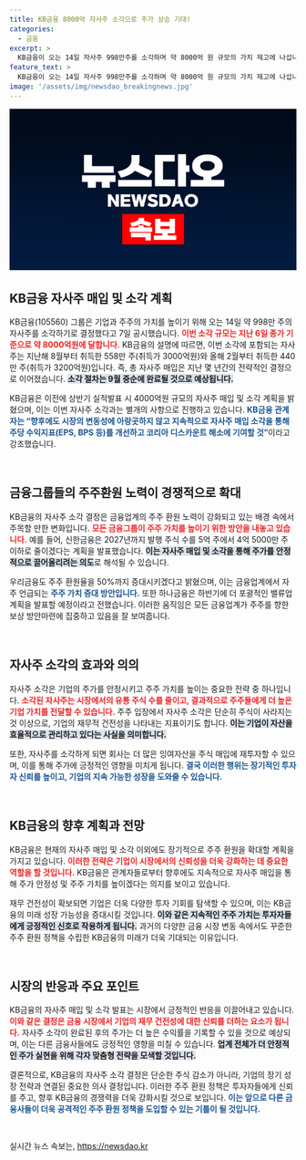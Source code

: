 ```yaml
---
title: KB금융 8000억 자사주 소각으로 주가 상승 기대!
categories:
  - 금융
excerpt: >
  KB금융이 오는 14일 자사주 998만주를 소각하며 약 8000억 원 규모의 가치 제고에 나섭니다. 이는 지속적인 주당 수익 개선을 목표로 한 전략의 일환으로, 금융업계의 치열한 경쟁 속에서 주목받고 있습니다.
feature_text: >
  KB금융이 오는 14일 자사주 998만주를 소각하며 약 8000억 원 규모의 가치 제고에 나섭니다. 이는 지속적인 주당 수익 개선을 목표로 한 전략의 일환으로, 금융업계의 치열한 경쟁 속에서 주목받고 있습니다.
image: '/assets/img/newsdao_breakingnews.jpg'
---
```


<p><img src="/assets/img/newsdao_breakingnews.jpg" alt="ontimetimes 속보" /></p>

<h2 data-ke-size="size26">KB금융 자사주 매입 및 소각 계획</h2>

<p data-ke-size="size16">KB금융(105560) 그룹은 기업과 주주의 가치를 높이기 위해 오는 14일 약 998만 주의 자사주를 소각하기로 결정했다고 7일 공시했습니다. <b><span style="color: #ee2323;">이번 소각 규모는 지난 6일 종가 기준으로 약 8000억원에 달합니다.</span></b> KB금융의 설명에 따르면, 이번 소각에 포함되는 자사주는 지난해 8월부터 취득한 558만 주(취득가 3000억원)와 올해 2월부터 취득한 440만 주(취득가 3200억원)입니다. 즉, 총 자사주 매입은 지난 몇 년간의 전략적인 결정으로 이어졌습니다. <b><span style="background-color: #21538527;">소각 절차는 9월 중순에 완료될 것으로 예상됩니다.</span></b>  

<p data-ke-size="size16">KB금융은 이전에 상반기 실적발표 시 4000억원 규모의 자사주 매입 및 소각 계획을 밝혔으며, 이는 이번 자사주 소각과는 별개의 사항으로 진행하고 있습니다. <b><span style="color: #1a5490;">KB금융 관계자는 “향후에도 시장의 변동성에 아랑곳하지 않고 지속적으로 자사주 매입 소각을 통해 주당 수익지표(EPS, BPS 등)를 개선하고 코리아 디스카운트 해소에 기여할 것”</span></b>이라고 강조했습니다.</p>

<p data-ke-size="size16">&nbsp;</p>

<h2 data-ke-size="size26">금융그룹들의 주주환원 노력이 경쟁적으로 확대</h2>

<p data-ke-size="size16">KB금융의 자사주 소각 결정은 금융업계의 주주 환원 노력이 강화되고 있는 배경 속에서 주목할 만한 변화입니다. <b><span style="color: #ee2323;">모든 금융그룹이 주주 가치를 높이기 위한 방안을 내놓고 있습니다.</span></b> 예를 들어, 신한금융은 2027년까지 발행 주식 수를 5억 주에서 4억 5000만 주 이하로 줄이겠다는 계획을 발표했습니다. <b><span style="background-color: #21538527;">이는 자사주 매입 및 소각을 통해 주가를 안정적으로 끌어올리려는 의도</span></b>로 해석될 수 있습니다.</p>

<p data-ke-size="size16">우리금융도 주주 환원율을 50%까지 증대시키겠다고 밝혔으며, 이는 금융업계에서 자주 언급되는 <b><span style="color: #1a5490;">주주 가치 증대 방안입니다.</span></b> 또한 하나금융은 하반기에 더 포괄적인 밸류업 계획을 발표할 예정이라고 전했습니다. 이러한 움직임은 모든 금융업계가 주주를 향한 보상 방안마련에 집중하고 있음을 잘 보여줍니다.</p>

<p data-ke-size="size16">&nbsp;</p>

<h2 data-ke-size="size26">자사주 소각의 효과와 의의</h2>

<p data-ke-size="size16">자사주 소각은 기업의 주가를 안정시키고 주주 가치를 높이는 중요한 전략 중 하나입니다. <b><span style="color: #ee2323;">소각된 자사주는 시장에서의 유통 주식 수를 줄이고, 결과적으로 주주들에게 더 높은 기업 가치를 전달할 수 있습니다.</span></b> 주주 입장에서 자사주 소각은 단순히 주식이 사라지는 것 이상으로, 기업의 재무적 건전성을 나타내는 지표이기도 합니다. <b><span style="background-color: #21538527;">이는 기업이 자산을 효율적으로 관리하고 있다는 사실을 의미합니다.</span></b>  

<p data-ke-size="size16">또한, 자사주를 소각하게 되면 회사는 더 많은 잉여자산을 주식 매입에 재투자할 수 있으며, 이를 통해 주가에 긍정적인 영향을 미치게 됩니다. <b><span style="color: #1a5490;">결국 이러한 행위는 장기적인 투자자 신뢰를 높이고, 기업의 지속 가능한 성장을 도와줄 수 있습니다.</span></b></p>

<p data-ke-size="size16">&nbsp;</p>

<h2 data-ke-size="size26">KB금융의 향후 계획과 전망</h2>

<p data-ke-size="size16">KB금융은 현재의 자사주 매입 및 소각 이외에도 장기적으로 주주 환원을 확대할 계획을 가지고 있습니다. <b><span style="color: #ee2323;">이러한 전략은 기업이 시장에서의 신뢰성을 더욱 강화하는 데 중요한 역할을 할 것입니다.</span></b> KB금융은 관계자들로부터 향후에도 지속적으로 자사주 매입을 통해 주가 안정성 및 주주 가치를 높이겠다는 의지를 보이고 있습니다.</p>

<p data-ke-size="size16">재무 건전성이 확보되면 기업은 더욱 다양한 투자 기회를 탐색할 수 있으며, 이는 KB금융의 미래 성장 가능성을 증대시킬 것입니다. <b><span style="background-color: #21538527;">이와 같은 지속적인 주주 가치는 투자자들에게 긍정적인 신호로 작용하게 됩니다.</span></b> 과거의 다양한 금융 시장 변동 속에서도 꾸준한 주주 환원 정책을 수립한 KB금융의 미래가 더욱 기대되는 이유입니다.</p>

<p data-ke-size="size16">&nbsp;</p>

<h2 data-ke-size="size26">시장의 반응과 주요 포인트</h2>

<p data-ke-size="size16">KB금융의 자사주 매입 및 소각 발표는 시장에서 긍정적인 반응을 이끌어내고 있습니다. <b><span style="color: #ee2323;">이와 같은 결정은 금융 시장에서 기업의 재무 건전성에 대한 신뢰를 더하는 요소가 됩니다.</span></b> 자사주 소각이 완료된 후의 주가는 더 높은 수익률을 기록할 수 있을 것으로 예상되며, 이는 다른 금융사들에도 긍정적인 영향을 미칠 수 있습니다. <b><span style="background-color: #21538527;">업계 전체가 더 안정적인 주가 실현을 위해 각자 맞춤형 전략을 모색할 것입니다.</span></b></p>

<p data-ke-size="size16">결론적으로, KB금융의 자사주 소각 결정은 단순한 주식 감소가 아니라, 기업의 장기 성장 전략과 연결된 중요한 의사 결정입니다. 이러한 주주 환원 정책은 투자자들에게 신뢰를 주고, 향후 KB금융의 경쟁력을 더욱 강화시킬 것으로 보입니다. <b><span style="color: #1a5490;">이는 앞으로 다른 금융사들이 더욱 공격적인 주주 환원 정책을 도입할 수 있는 기틀이 될 것입니다.</span></b></p>

<p data-ke-size="size16">&nbsp;</p>
실시간 뉴스 속보는, <a href="https://newsdao.kr" rel="dofollow">https://newsdao.kr</a>


